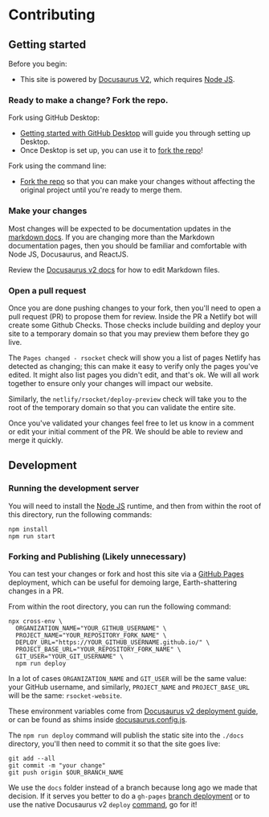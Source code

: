 # Contributing

## Getting started

Before you begin:
- This site is powered by [Docusaurus V2](https://v2.docusaurus.io/), which requires [Node JS](https://nodejs.org/en/).

### Ready to make a change? Fork the repo.

Fork using GitHub Desktop:

- [Getting started with GitHub Desktop](https://docs.github.com/en/desktop/installing-and-configuring-github-desktop/getting-started-with-github-desktop) will guide you through setting up Desktop.
- Once Desktop is set up, you can use it to [fork the repo](https://docs.github.com/en/desktop/contributing-and-collaborating-using-github-desktop/cloning-and-forking-repositories-from-github-desktop)!

Fork using the command line:

- [Fork the repo](https://docs.github.com/en/github/getting-started-with-github/fork-a-repo#fork-an-example-repository) so that you can make your changes without affecting the original project until you're ready to merge them.

### Make your changes

Most changes will be expected to be documentation updates in the [markdown docs](/content-docs). If you are changing
more than the Markdown documentation pages, then you should be familiar and comfortable with Node JS, Docusaurus,
and ReactJS.

Review the [Docusaurus v2 docs](https://v2.docusaurus.io/docs/markdown-features) for how to edit Markdown files.

### Open a pull request

Once you are done pushing changes to your fork, then you'll need to open a pull request (PR) to propose them for review.
Inside the PR a Netlify bot will create some Github Checks. Those checks include building and deploy your site to a temporary
domain so that you may preview them before they go live.

The `Pages changed - rsocket` check will show you a list of pages Netlify has detected as changing; this can make it
easy to verify only the pages you've edited. It might also list pages you didn't edit, and that's ok. We will all work
together to ensure only your changes will impact our website.

Similarly, the `netlify/rsocket/deploy-preview` check will take you to the root of the temporary domain so that you can
validate the entire site.

Once you've validated your changes feel free to let us know in a comment or edit your initial comment of the PR.
We should be able to review and merge it quickly.

## Development

### Running the development server

You will need to install the [Node JS](https://nodejs.org/en/download/) runtime, and then from
within the root of this directory, run the following commands:

    npm install
    npm run start

### Forking and Publishing (Likely unnecessary)

You can test your changes or fork and host this site via a [GitHub Pages](https://pages.github.com/) deployment,
which can be useful for demoing large, Earth-shattering changes in a PR.

From within the root directory, you can run the following command:

```shell script
npx cross-env \
  ORGANIZATION_NAME="YOUR_GITHUB_USERNAME" \
  PROJECT_NAME="YOUR_REPOSITORY_FORK_NAME" \
  DEPLOY_URL="https://YOUR_GITHUB_USERNAME.github.io/" \
  PROJECT_BASE_URL="YOUR_REPOSITORY_FORK_NAME" \
  GIT_USER="YOUR_GIT_USERNAME" \
  npm run deploy
```

In a lot of cases `ORGANIZATION_NAME` and `GIT_USER` will be the same value: your GitHub username, and similarly,
`PROJECT_NAME` and `PROJECT_BASE_URL` will be the same: `rsocket-website`.

These environment variables come from
[Docusaurus v2 deployment guide](https://v2.docusaurus.io/docs/deployment/), or can be found as shims inside
[docusaurus.config.js](docusaurus.config.js).

The `npm run deploy` command will publish the static site into the `./docs` directory, you'll then need to commit
it so that the site goes live:

```shell script
git add --all
git commit -m "your change"
git push origin $OUR_BRANCH_NAME
```

We use the `docs` folder instead of a branch because long ago we made that decision. If it serves you better to do a
`gh-pages` [branch deployment](https://docs.github.com/en/github/working-with-github-pages/configuring-a-publishing-source-for-your-github-pages-site)
or to use the native Docusaurus v2 `deploy` [command](https://v2.docusaurus.io/docs/cli/#docusaurus-deploy), go for it!
